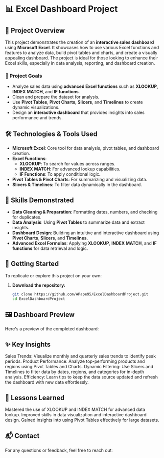 # 📊 Excel Dashboard Project

## 🚀 Project Overview
This project demonstrates the creation of an **interactive sales dashboard** using **Microsoft Excel**. It showcases how to use various Excel functions and features to analyze data, build pivot tables and charts, and create a visually appealing dashboard. The project is ideal for those looking to enhance their Excel skills, especially in data analysis, reporting, and dashboard creation.

### 🎯 Project Goals
- Analyze sales data using **advanced Excel functions** such as **XLOOKUP**, **INDEX MATCH**, and **IF functions**.
- Clean and prepare the dataset for analysis.
- Use **Pivot Tables**, **Pivot Charts**, **Slicers**, and **Timelines** to create dynamic visualizations.
- Design an **interactive dashboard** that provides insights into sales performance and trends.

## 🛠 Technologies & Tools Used
- **Microsoft Excel**: Core tool for data analysis, pivot tables, and dashboard creation.
- **Excel Functions**:
  - **XLOOKUP**: To search for values across ranges.
  - **INDEX MATCH**: For advanced lookup capabilities.
  - **IF Functions**: To apply conditional logic.
- **Pivot Tables & Pivot Charts**: For summarizing and visualizing data.
- **Slicers & Timelines**: To filter data dynamically in the dashboard.

## 🔧 Skills Demonstrated
- **Data Cleaning & Preparation**: Formatting dates, numbers, and checking for duplicates.
- **Data Analysis**: Using **Pivot Tables** to summarize data and extract insights.
- **Dashboard Design**: Building an intuitive and interactive dashboard using **Pivot Charts**, **Slicers**, and **Timelines**.
- **Advanced Excel Formulas**: Applying **XLOOKUP**, **INDEX MATCH**, and **IF functions** for data retrieval and logic.

## 🚀 Getting Started
To replicate or explore this project on your own:

1. **Download the repository:**
   ```bash
   git clone https://github.com/APape95/ExcelDashboardProject.git
   cd ExcelDashboardProject

## 🖼 Dashboard Preview
Here's a preview of the completed dashboard:

## ✨ Key Insights
Sales Trends: Visualize monthly and quarterly sales trends to identify peak periods.
Product Performance: Analyze top-performing products and regions using Pivot Tables and Charts.
Dynamic Filtering: Use Slicers and Timelines to filter data by dates, regions, and categories for in-depth analysis.
Efficiency: Learn tips to keep the data source updated and refresh the dashboard with new data effortlessly.

## 🧠 Lessons Learned
Mastered the use of XLOOKUP and INDEX MATCH for advanced data lookup.
Improved skills in data visualization and interactive dashboard design.
Gained insights into using Pivot Tables effectively for large datasets.

## 📬 Contact
For any questions or feedback, feel free to reach out:
